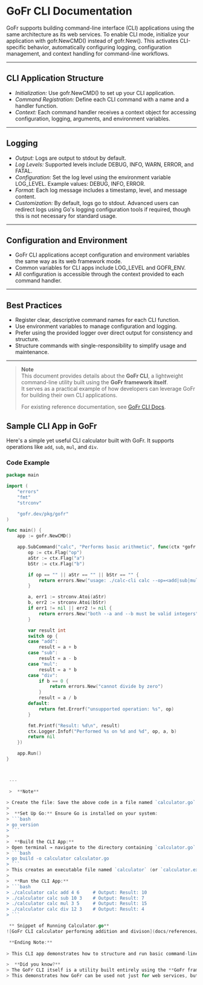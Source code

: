 # GoFr CLI Documentation

GoFr supports building command-line interface (CLI) applications using the same architecture as its web services. To enable CLI mode, initialize your application with gofr.NewCMD() instead of gofr.New(). This activates CLI-specific behavior, automatically configuring logging, configuration management, and context handling for command-line workflows.

 ---

## CLI Application Structure

- *Initialization:* Use gofr.NewCMD() to set up your CLI application.
- *Command Registration:* Define each CLI command with a name and a handler function.
- *Context:* Each command handler receives a context object for accessing configuration, logging, arguments, and environment variables.

 ---

## Logging

- *Output:* Logs are output to stdout by default.
- *Log Levels:* Supported levels include DEBUG, INFO, WARN, ERROR, and FATAL.
- *Configuration:* Set the log level using the environment variable LOG_LEVEL. Example values: DEBUG, INFO, ERROR.
- *Format:* Each log message includes a timestamp, level, and message content.
- *Customization:* By default, logs go to stdout. Advanced users can redirect logs using Go's logging configuration tools if required, though this is not necessary for standard usage.

 ---

## Configuration and Environment

- GoFr CLI applications accept configuration and environment variables the same way as its web framework mode.
- Common variables for CLI apps include LOG_LEVEL and GOFR_ENV.
- All configuration is accessible through the context provided to each command handler.

 ---

## Best Practices

- Register clear, descriptive command names for each CLI function.
- Use environment variables to manage configuration and logging.
- Prefer using the provided logger over direct output for consistency and structure.
- Structure commands with single-responsibility to simplify usage and maintenance.

 ---
 > **Note**  
> This document provides details about the **GoFr CLI**, a lightweight command-line utility built using the **GoFr framework itself**.  
> It serves as a practical example of how developers can leverage GoFr for building their own CLI applications.  
>  
> For existing reference documentation, see [GoFr CLI Docs](https://gofr.dev/docs/references/gofrcli).


 ## Sample CLI App in GoFr

Here's a simple yet useful CLI calculator built with GoFr. It supports operations like `add`, `sub`, `mul`, and `div`.

### Code Example

```go
package main

import (
	"errors"
	"fmt"
	"strconv"

	"gofr.dev/pkg/gofr"
)

func main() {
	app := gofr.NewCMD()

	app.SubCommand("calc", "Performs basic arithmetic", func(ctx *gofr.Context) error {
		op := ctx.Flag("op")
		aStr := ctx.Flag("a")
		bStr := ctx.Flag("b")

		if op == "" || aStr == "" || bStr == "" {
			return errors.New("usage: ./calc-cli calc --op=<add|sub|mul|div> --a=<num1> --b=<num2>")
		}

		a, err1 := strconv.Atoi(aStr)
		b, err2 := strconv.Atoi(bStr)
		if err1 != nil || err2 != nil {
			return errors.New("both --a and --b must be valid integers")
		}

		var result int
		switch op {
		case "add":
			result = a + b
		case "sub":
			result = a - b
		case "mul":
			result = a * b
		case "div":
			if b == 0 {
				return errors.New("cannot divide by zero")
			}
			result = a / b
		default:
			return fmt.Errorf("unsupported operation: %s", op)
		}

		fmt.Printf("Result: %d\n", result)
		ctx.Logger.Infof("Performed %s on %d and %d", op, a, b)
		return nil
	})

	app.Run()
}



 ---

 >  **Note**

> Create the file: Save the above code in a file named `calculator.go`.  
>  
>  **Set Up Go:** Ensure Go is installed on your system:  
> ```bash
> go version
> ```  
>  
>  **Build the CLI App:**  
> Open terminal → navigate to the directory containing `calculator.go` → run:  
> ```bash
> go build -o calculator calculator.go
> ```  
> This creates an executable file named `calculator` (or `calculator.exe` on Windows).  
>  
>  **Run the CLI App:**  
> ```bash
> ./calculator calc add 4 6     # Output: Result: 10  
> ./calculator calc sub 10 3    # Output: Result: 7  
> ./calculator calc mul 3 5     # Output: Result: 15  
> ./calculator calc div 12 3    # Output: Result: 4
> ```

 ** Snippet of Running Calculator.go**
![GoFr CLI calculator performing addition and divison](docs/references/gofrcmd/calculator.png)

 **Ending Note:**
   
> This CLI app demonstrates how to structure and run basic command-line utilities using Go. You can enhance it further by adding error handling, more operations, or using third-party CLI libraries like Cobra for advanced features.

>  **Did you know?**  
> The GoFr CLI itself is a utility built entirely using the **GoFr framework**.  
> This demonstrates how GoFr can be used not just for web services, but also for building powerful command-line tools.
